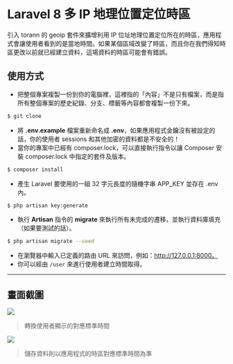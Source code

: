 # Laravel 8 多 IP 地理位置定位時區

引入 torann 的 geoip 套件來擴增利用 IP 位址地理位置定位所在的時區，應用程式會讓使用者看到的是當地時間。如果某個區域改變了時區，而且你在我們得知時區更改以前就已經建立資料，這場資料的時區可能會有錯誤。

## 使用方式
- 把整個專案複製一份到你的電腦裡，這裡指的「內容」不是只有檔案，而是指所有整個專案的歷史紀錄、分支、標籤等內容都會複製一份下來。
```sh
$ git clone
```
- 將 __.env.example__ 檔案重新命名成 __.env__，如果應用程式金鑰沒有被設定的話，你的使用者 sessions 和其他加密的資料都是不安全的！
- 當你的專案中已經有 composer.lock，可以直接執行指令以讓 Composer 安裝 composer.lock 中指定的套件及版本。
```sh
$ composer install
```
- 產⽣ Laravel 要使用的一組 32 字元長度的隨機字串 APP_KEY 並存在 .env 內。
```sh
$ php artisan key:generate
```
- 執行 __Artisan__ 指令的 __migrate__ 來執行所有未完成的遷移，並執行資料庫填充（如果要測試的話）。
```sh
$ php artisan migrate --seed
```
- 在瀏覽器中輸入已定義的路由 URL 來訪問，例如：http://127.0.0.1:8000。
- 你可以經由 `/user` 來進行使用者建立時間取得。

----

## 畫面截圖
![](https://i.imgur.com/ruGWLfd.png)
> 轉換使用者顯示的對應標準時間

![](https://i.imgur.com/pJfBeSq.png)
> 儲存資料則以應用程式的時區對應標準時間為準
